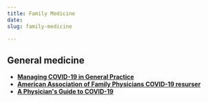 ```yaml
---
title: Family Medicine
date: 
slug: family-medicine

---
```

## General medicine

* [**Managing COVID-19 in General Practice**](https://www.futurelearn.com/courses/management-of-covid-19-in-general-practice)
* [**American Association of Family Physicians COVID-19 resurser**](https://www.aafp.org/patient-care/emergency/2019-coronavirus/covid-19_resources.html)
* [**A Physician's Guide to COVID-19**](https://www.ama-assn.org/delivering-care/public-health/physicians-guide-covid-19)